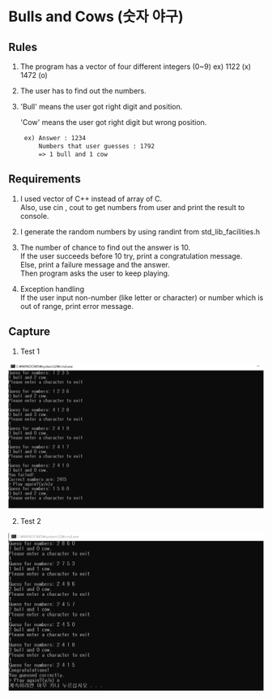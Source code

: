 # Bulls and Cows (숫자 야구)

## Rules
1. The program has a vector of four different integers (0~9)
ex) 1122 (x) 1472 (o)

2. The user has to find out the numbers.

3. 'Bull' means the user got right digit and position. 
   
   'Cow' means the user got right digit but wrong position.
   
        ex) Answer : 1234
            Numbers that user guesses : 1792     
            => 1 bull and 1 cow 
         
         
## Requirements
1. I used vector of C++ instead of array of C.<br/>Also, use cin , cout to get numbers from user and print the result to console.
2. I generate the random numbers by using randint from std_lib_facilities.h 
3. The number of chance to find out the answer is 10.<br/>If the user succeeds before 10 try, print a congratulation message.<br/>Else, print a failure message and the answer.<br/> Then program asks the user to keep playing. 


4. Exception handling<br/>If the user input non-number (like letter or character) or number which is out of range, print error message. 


## Capture
1. Test 1
<img src="../img/1.png" width="600">

2. Test 2
<img src="../img/2.png" width="600">
